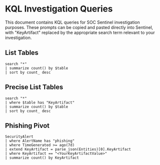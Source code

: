 # KQL Investigation Queries
This document contains KQL queries for SOC Sentinel investigation purposes. These prompts can be copied and pasted directly into Sentinel, with "KeyArtifact" replaced by the appropriate search term relevant to your investigation.

## List Tables
```KQL
search "*" 
| summarize count() by $table
| sort by count_ desc
```

## Precise List Tables
```KQL
search "*"
| where $table has "KeyArtifact"
| summarize count() by $table
| sort by count_ desc
```

## Phishing Pivot
```KQL
SecurityAlert
| where AlertName has "phishing"
| where TimeGenerated >= ago(7d)
| extend KeyArtifact = parse_json(Entities)[0].KeyArtifact
| where KeyArtifact == "<YourKeyArtifactValue>"
| summarize count() by KeyArtifact
```
